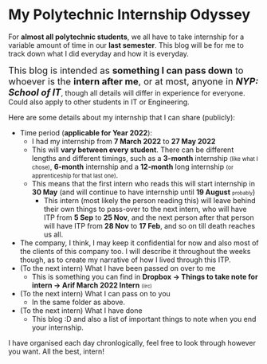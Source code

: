 # My Polytechnic Internship Odyssey
For **almost all polytechnic students**, we all have to take internship for a variable amount of time in our **last semester**. This blog will be for me to track down what I did everyday and how it is everyday. 

<span style="font-size:130%;">This blog is intended as **something I can pass down** to whoever is the **intern after me**, or at most, anyone in **_NYP: School of IT_**</span>, though all details will differ in experience for everyone. Could also apply to other students in IT or Engineering.

Here are some details about my internship that I can share (publicly):
* Time period (**applicable for Year 2022**):
    * I had my internship from **7 March 2022** to **27 May 2022**
    * This will **vary between every student**. There can be different lengths and different timings, such as a **3-month** internship <span style="font-size:80%;">(like what I chose)</span>, **6-month** internship and a **12-month** long internship <span style="font-size:80%;">(or apprenticeship for that last one)</span>.
    * This means that the first intern who reads this will start internship in **30 May** (and will continue to have internship until **19 August** <span style="font-size:70%;">probably</span>)
        * This intern (most likely the person reading this) will leave behind their own things to pass-over to the next intern, who will have ITP from **5 Sep** to **25 Nov**, and the next person after that person will have ITP from **28 Nov** to **17 Feb**, and so on till death reaches us all.
* The company, I think, I may keep it confidential for now and also most of the clients of this company too. I will describe it throughout the weeks though, as to create my narrative of how I lived through this ITP.
* (To the next intern) What I have been passed on over to me
    * This is something you can find in **Dropbox -> Things to take note for intern -> Arif March 2022 Intern** <span style="font-size:70%;">(iirc)</span>
* (To the next intern) What I can pass on to you
    * In the same folder as above.
* (To the next intern) What I have done
    * This blog :D and also a list of important things to note when you end your internship.

I have organised each day chronlogically, feel free to look through however you want. All the best, intern!

